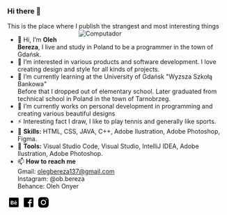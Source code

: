 ### Hi there 👋
This is the place where I publish the strangest and most interesting things
<img src="https://5.imimg.com/data5/JB/CP/GLADMIN-35946616/animation-and-video-production-service-500x500.png" min-width="340px" max-width="400px" width="340px" align="right" alt="Computador">

- 👋 Hi, I’m <strong>Oleh Bereza</strong>, I live and study in Poland to be a programmer in the town of Gdańsk.
- 👀 I’m interested in various products and software development. I love creating design and style for all kinds of projects.
- 🌱 I’m currently learning at the University of Gdańsk "Wyzsza Szkołą Bankowa"<br>
    Before that I dropped out of elementary school. Later graduated from technical school in Poland in the town of Tarnobrzeg.
- 🔭 I’m currently works on personal development in programming and creating various beautiful designs
- ⚡ Interesting fact I draw, I like to play tennis and generally like sports.
- 🦄 <strong>Skills:</strong> HTML, CSS, JAVA, C++, Adobe Ilustration, Adobe Photoshop, Figma.
- 💼 <strong>Tools:</strong> Visual Studio Code, Visual Studio, IntelliJ IDEA, Adobe Ilustration, Adobe Photoshop.
- 📫 <strong>How to reach me</strong> <br> 
       Gmail: olegbereza137@gmail.com<br>
       Instagram: @ob.bereza<br>
       Behance: Oleh Onyer<br>
       
         
[![Behance](https://github.com/OlehBereza/quizGame/blob/main/images/icons8-behance-30.png?raw=true)](https://www.behance.net/onyer)
[![Behance](https://github.com/OlehBereza/quizGame/blob/main/images/icons8-facebook-30.png?raw=true)](https://www.facebook.com/bob.carat.94)
[![Behance](https://github.com/OlehBereza/quizGame/blob/main/images/icons8-instagram-30.png?raw=true)](https://www.instagram.com/ob.berezv/)
  
<!---
- 🔭 I’m currently works on personal development in programming and creating various beautiful designs
- 🌱 I’m currently learning ...
- 👯 I’m looking to collaborate on ...
- 🤔 I’m looking for help with ...
- 💬 Ask me about ...
- 📫 How to reach me: ...
- 😄 Pronouns: ...
- ⚡ Fun fact: ...
Onyer/Onyer is a ✨ special ✨ repository because its `README.md` (this file) appears on your GitHub profile.
You can click the Preview link to take a look at your changes.
--->
